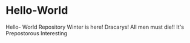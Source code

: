 # Hello-World
Hello- World Repository
Winter is here! Dracarys! All men must die!!
It's Prepostorous
Interesting
